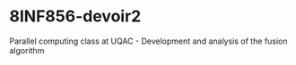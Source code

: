 # 8INF856-devoir2
Parallel computing class at UQAC - Development and analysis of the fusion algorithm
